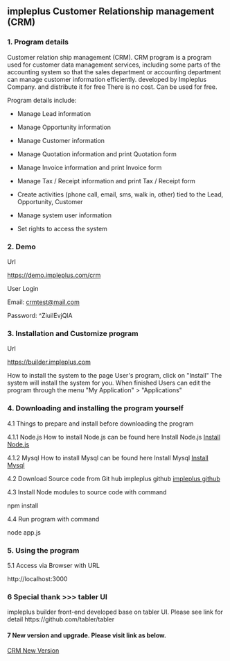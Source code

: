 <h2>impleplus Customer Relationship management (CRM)</h2>

<h3>1. Program details</h3>

 Customer relation ship management (CRM). CRM program is a program used for customer data management services, including some parts of the accounting system so that the sales department or accounting department can manage customer information efficiently. developed by Impleplus Company. and distribute it for free There is no cost. Can be used for free.

Program details include:

- Manage Lead information

- Manage Opportunity information

- Manage Customer information

- Manage Quotation information and print Quotation form

- Manage Invoice information and print Invoice form

- Manage Tax / Receipt information and print Tax / Receipt form

- Create activities (phone call, email, sms, walk in, other) tied to the Lead, Opportunity, Customer

- Manage system user information

- Set rights to access the system


<h3>2. Demo</h3>

Url

https://demo.impleplus.com/crm

User Login

Email: crmtest@mail.com

Password: ^ZiuiIEvjQlA

<h3>3. Installation and Customize program</h3>

Url

https://builder.impleplus.com

How to install the system to the page User's program, click on "Install" The system will install the system for you. When finished Users can edit the program through the menu "My Application" > "Applications"

<h3>4. Downloading and installing the program yourself</h3>

4.1 Things to prepare and install before downloading the program

4.1.1 Node.js How to install Node.js can be found here Install Node.js <a href="https://nodejs.org/en/learn/getting-started/how-to-install-nodejs" target="_blank">Install Node.js</a>

4.1.2 Mysql How to install Mysql can be found here Install Mysql  <a href="https://dev.mysql.com/doc/mysql-installation-excerpt/5.7/en/preface.html" target="_blank">Install Mysql</a>

4.2 Download Source code from Git hub impleplus github <a href="https://github.com/impleplus" target="_blank">impleplus github</a>

4.3 Install Node modules to source code with command

npm install

4.4 Run program with command

node app.js

<h3>5. Using the program</h3>

5.1 Access via Browser with URL

http://localhost:3000

<h3>6 Special thank >>> tabler UI</h3>
impleplus builder front-end developed base on tabler UI. Please see link for detail 
https://github.com/tabler/tabler

<h4>7 New version and upgrade. Please visit link as below.</h4>
<a href="https://builder.impleplus.com/installapp" target="_blank">CRM New Version</a>
